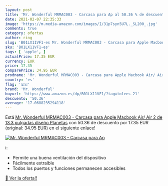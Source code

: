 ```yaml
---
layout: post
title: 'Mr. Wonderful MRMAC003 - Carcasa para Ap al 50.36 % de descuento'
date: 2021-02-07 22:35:33
image: 'https://m.media-amazon.com/images/I/31p7syn5U7L._SL200_.jpg'
comments: true
category: ofertas
author: ring
slug: 'B01LX11VF1-es Mr. Wonderful MRMAC003 - Carcasa para Apple Macbook Air/...'
sku: 'B01LX11VF1-es'
tags: [ 'apple', ]
actualPrice: 17.35 EUR
currency: EUR
price: 17.35
comparePrice: 34.95 EUR
prodname: 'Mr. Wonderful MRMAC003 - Carcasa para Apple Macbook Air/ Air 2  de 13.3 pulgadas  diseño Planetas'
country: 'es'
flag: '🇪🇸'
brand: 'Mr. Wonderful'
buyurl: 'https://www.amazon.es/dp/B01LX11VF1/?tag=tolees-21'
descuento: '50.36'
average: '17.0688235294118'
---
```


Está [Mr. Wonderful MRMAC003 - Carcasa para Apple Macbook Air/ Air 2  de 13.3 pulgadas  diseño Planetas](https://www.amazon.es/dp/B01LX11VF1/?tag=tolees-21) con 50.36 de descuento por 17.35 EUR (original: 34.95 EUR) en el siguiente enlace!

[![Mr. Wonderful MRMAC003 - Carcasa para Ap](https://m.media-amazon.com/images/I/31p7syn5U7L._SL200_.jpg)](https://www.amazon.es/dp/B01LX11VF1/?tag=tolees-21)

ℹ️:

- Permite una buena ventilación del dispositivo
- Fácilmente extraíble
- Todos los puertos y funciones permanecen accesibles

[🛒 Ver la oferta!!](https://www.amazon.es/dp/B01LX11VF1/?tag=tolees-21)
